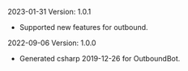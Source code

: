 2023-01-31 Version: 1.0.1
- Supported new features for outbound.

2022-09-06 Version: 1.0.0
- Generated csharp 2019-12-26 for OutboundBot.

